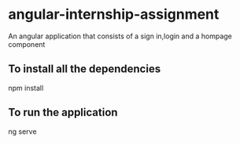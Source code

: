 # angular-internship-assignment
An angular application that consists of a sign in,login and a hompage component 
## To install all the dependencies
npm install
## To run the application
ng serve
